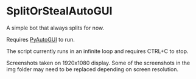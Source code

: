 # SplitOrStealAutoGUI
A simple bot that always splits for now.

Requires <a href="https://pyautogui.readthedocs.io/en/latest/">PyAutoGUI</a> to run.

The script currently runs in an infinite loop and requires CTRL+C to stop.

Screenshots taken on 1920x1080 display.
Some of the screenshots in the img folder may need to be replaced depending on screen resolution.
